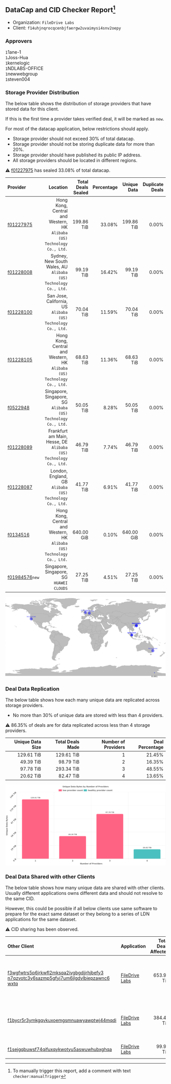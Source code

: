 ## DataCap and CID Checker Report[^1]
 - Organization: `FileDrive Labs`
 - Client: `f14uhjnqrocqcenbjfaergw2uvaimysi4snv2oepy`
### Approvers
`1`1ane-1<br/>`1`Joss-Hua<br/>`1`kernelogic<br/>`1`NDLABS-OFFICE<br/>`1`newwebgroup<br/>`1`steven004

### Storage Provider Distribution
The below table shows the distribution of storage providers that have stored data for this client.

If this is the first time a provider takes verified deal, it will be marked as `new`.

For most of the datacap application, below restrictions should apply.
 - Storage provider should not exceed 30% of total datacap.
 - Storage provider should not be storing duplicate data for more than 20%.
 - Storage provider should have published its public IP address.
 - All storage providers should be located in different regions.

⚠️ [f01227975](https://filfox.info/en/address/f01227975) has sealed 33.08% of total datacap.

| Provider                                                    |                                                                   Location | Total Deals Sealed | Percentage | Unique Data | Duplicate Deals |
| :---------------------------------------------------------- | -------------------------------------------------------------------------: | -----------------: | ---------: | ----------: | --------------: |
| [f01227975](https://filfox.info/en/address/f01227975)       | Hong Kong, Central and Western, HK<br/>`Alibaba (US) Technology Co., Ltd.` |         199.86 TiB |     33.08% |  199.86 TiB |           0.00% |
| [f01228008](https://filfox.info/en/address/f01228008)       |        Sydney, New South Wales, AU<br/>`Alibaba (US) Technology Co., Ltd.` |          99.19 TiB |     16.42% |   99.19 TiB |           0.00% |
| [f01228100](https://filfox.info/en/address/f01228100)       |           San Jose, California, US<br/>`Alibaba (US) Technology Co., Ltd.` |          70.04 TiB |     11.59% |   70.04 TiB |           0.00% |
| [f01228105](https://filfox.info/en/address/f01228105)       | Hong Kong, Central and Western, HK<br/>`Alibaba (US) Technology Co., Ltd.` |          68.63 TiB |     11.36% |   68.63 TiB |           0.00% |
| [f0522948](https://filfox.info/en/address/f0522948)         |           Singapore, Singapore, SG<br/>`Alibaba (US) Technology Co., Ltd.` |          50.05 TiB |      8.28% |   50.05 TiB |           0.00% |
| [f01228089](https://filfox.info/en/address/f01228089)       |       Frankfurt am Main, Hesse, DE<br/>`Alibaba (US) Technology Co., Ltd.` |          46.79 TiB |      7.74% |   46.79 TiB |           0.00% |
| [f01228087](https://filfox.info/en/address/f01228087)       |                London, England, GB<br/>`Alibaba (US) Technology Co., Ltd.` |          41.77 TiB |      6.91% |   41.77 TiB |           0.00% |
| [f0134516](https://filfox.info/en/address/f0134516)         | Hong Kong, Central and Western, HK<br/>`Alibaba (US) Technology Co., Ltd.` |         640.00 GiB |      0.10% |  640.00 GiB |           0.00% |
| [f01984576](https://filfox.info/en/address/f01984576)`new`  |                               Singapore, Singapore, SG<br/>`HUAWEI CLOUDS` |          27.25 TiB |      4.51% |   27.25 TiB |           0.00% |

![Provider Distribution](https://raw.githubusercontent.com/data-preservation-programs/filplus-checker-assets/main/filecoin-project/filecoin-plus-large-datasets/issues/1267/1672826713291.png)
### Deal Data Replication
The below table shows how each many unique data are replicated across storage providers.
- No more than 30% of unique data are stored with less than 4 providers.

⚠️ 86.35% of deals are for data replicated across less than 4 storage providers.

| Unique Data Size | Total Deals Made | Number of Providers | Deal Percentage |
| ---------------: | ---------------: | ------------------: | --------------: |
|       129.61 TiB |       129.61 TiB |                   1 |          21.45% |
|        49.39 TiB |        98.79 TiB |                   2 |          16.35% |
|        97.78 TiB |       293.34 TiB |                   3 |          48.55% |
|        20.62 TiB |        82.47 TiB |                   4 |          13.65% |

![Replication Distribution](https://raw.githubusercontent.com/data-preservation-programs/filplus-checker-assets/main/filecoin-project/filecoin-plus-large-datasets/issues/1267/1672826714021.png)
### Deal Data Shared with other Clients
The below table shows how many unique data are shared with other clients.
Usually different applications owns different data and should not resolve to the same CID.

However, this could be possible if all below clients use same software to prepare for the exact same dataset or they belong to a series of LDN applications for the same dataset.

⚠️ CID sharing has been observed.

| Other Client                                                                                                                                                                                                              | Application                                                                                    | Total Deals Affected | Unique CIDs | Approvers                                                                                                                            |
| :------------------------------------------------------------------------------------------------------------------------------------------------------------------------------------------------------------------------ | :--------------------------------------------------------------------------------------------- | -------------------: | ----------: | :----------------------------------------------------------------------------------------------------------------------------------- |
| [f3wgfwtrs5p6jrkwfl2mksqa2ivgbgdjjrhjbefy3<br/>n7qzvotc3y6sazmp5gfyj7um6jlgdvlbiepzawnc6<br/>wxtq](https://filfox.info/en/address/f3wgfwtrs5p6jrkwfl2mksqa2ivgbgdjjrhjbefy3n7qzvotc3y6sazmp5gfyj7um6jlgdvlbiepzawnc6wxtq) | [FileDrive Labs](https://github.com/filecoin-project/filecoin-plus-large-datasets/issues/453)  |           653.94 TiB |       3,020 | `1`GaryGJG<br/>`1`IreneYoung<br/>`3`Joss-Hua<br/>`1`liyunzhi-666<br/>`1`MegTei<br/>`1`MetaWaveInfo<br/>`3`newwebgroup<br/>`2`psh0691 |
| [f1bycr5r3ymkgqvkuxoemgsmnuawyawptwj44mqdi](https://filfox.info/en/address/f1bycr5r3ymkgqvkuxoemgsmnuawyawptwj44mqdi)                                                                                                     | [FileDrive Labs](https://github.com/filecoin-project/filecoin-plus-large-datasets/issues/1266) |           384.44 TiB |       6,525 | `1`1ane-1<br/>`1`Joss-Hua<br/>`1`kernelogic<br/>`1`NDLABS-OFFICE<br/>`1`newwebgroup<br/>`1`steven004                                 |
| [f1sejgqbuwsf74qifuxqykwotyu5aswuwhubxghqa](https://filfox.info/en/address/f1sejgqbuwsf74qifuxqykwotyu5aswuwhubxghqa)                                                                                                     | [FileDrive Labs](https://github.com/filecoin-project/filecoin-plus-large-datasets/issues/1268) |            99.91 TiB |       1,620 | `1`Joss-Hua<br/>`1`kernelogic<br/>`2`newwebgroup                                                                                     |

[^1]: To manually trigger this report, add a comment with text `checker:manualTrigger`
